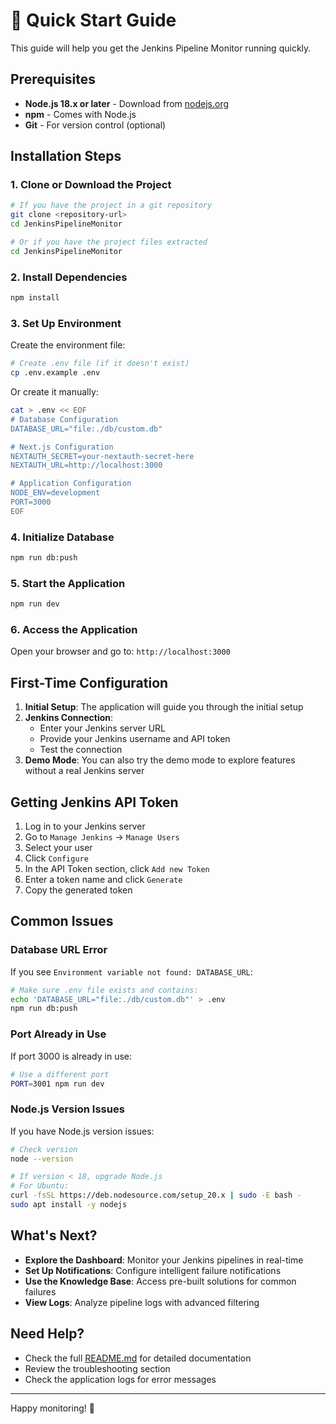 # 🚀 Quick Start Guide

This guide will help you get the Jenkins Pipeline Monitor running quickly.

## Prerequisites

- **Node.js 18.x or later** - Download from [nodejs.org](https://nodejs.org/)
- **npm** - Comes with Node.js
- **Git** - For version control (optional)

## Installation Steps

### 1. Clone or Download the Project

```bash
# If you have the project in a git repository
git clone <repository-url>
cd JenkinsPipelineMonitor

# Or if you have the project files extracted
cd JenkinsPipelineMonitor
```

### 2. Install Dependencies

```bash
npm install
```

### 3. Set Up Environment

Create the environment file:

```bash
# Create .env file (if it doesn't exist)
cp .env.example .env
```

Or create it manually:

```bash
cat > .env << EOF
# Database Configuration
DATABASE_URL="file:./db/custom.db"

# Next.js Configuration
NEXTAUTH_SECRET=your-nextauth-secret-here
NEXTAUTH_URL=http://localhost:3000

# Application Configuration
NODE_ENV=development
PORT=3000
EOF
```

### 4. Initialize Database

```bash
npm run db:push
```

### 5. Start the Application

```bash
npm run dev
```

### 6. Access the Application

Open your browser and go to: `http://localhost:3000`

## First-Time Configuration

1. **Initial Setup**: The application will guide you through the initial setup
2. **Jenkins Connection**: 
   - Enter your Jenkins server URL
   - Provide your Jenkins username and API token
   - Test the connection
3. **Demo Mode**: You can also try the demo mode to explore features without a real Jenkins server

## Getting Jenkins API Token

1. Log in to your Jenkins server
2. Go to `Manage Jenkins` → `Manage Users`
3. Select your user
4. Click `Configure`
5. In the API Token section, click `Add new Token`
6. Enter a token name and click `Generate`
7. Copy the generated token

## Common Issues

### Database URL Error
If you see `Environment variable not found: DATABASE_URL`:

```bash
# Make sure .env file exists and contains:
echo 'DATABASE_URL="file:./db/custom.db"' > .env
npm run db:push
```

### Port Already in Use
If port 3000 is already in use:

```bash
# Use a different port
PORT=3001 npm run dev
```

### Node.js Version Issues
If you have Node.js version issues:

```bash
# Check version
node --version

# If version < 18, upgrade Node.js
# For Ubuntu:
curl -fsSL https://deb.nodesource.com/setup_20.x | sudo -E bash -
sudo apt install -y nodejs
```

## What's Next?

- **Explore the Dashboard**: Monitor your Jenkins pipelines in real-time
- **Set Up Notifications**: Configure intelligent failure notifications
- **Use the Knowledge Base**: Access pre-built solutions for common failures
- **View Logs**: Analyze pipeline logs with advanced filtering

## Need Help?

- Check the full [README.md](README.md) for detailed documentation
- Review the troubleshooting section
- Check the application logs for error messages

---

Happy monitoring! 🎉